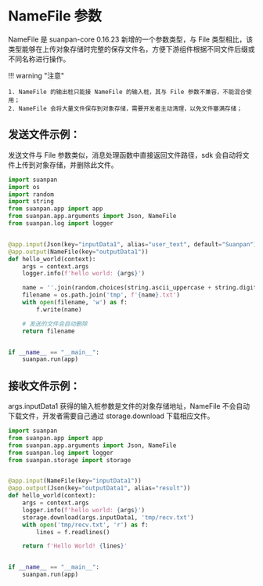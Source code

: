 # NameFile 参数

NameFile 是 suanpan-core 0.16.23 新增的一个参数类型，与 File 类型相比，该类型能够在上传对象存储时完整的保存文件名，方便下游组件根据不同文件后缀或不同名称进行操作。

!!! warning "注意"

    1. NameFile 的输出桩只能接 NameFile 的输入桩，其与 File 参数不兼容，不能混合使用；
    2. NameFile 会将大量文件保存到对象存储，需要开发者主动清理，以免文件塞满存储；

## 发送文件示例：

发送文件与 File 参数类似，消息处理函数中直接返回文件路径，sdk 会自动将文件上传到对象存储，并删除此文件。

```python
import suanpan
import os
import random
import string
from suanpan.app import app
from suanpan.app.arguments import Json, NameFile
from suanpan.log import logger


@app.input(Json(key="inputData1", alias="user_text", default="Suanpan"))
@app.output(NameFile(key="outputData1"))
def hello_world(context):
    args = context.args
    logger.info(f'hello world: {args}')

    name = ''.join(random.choices(string.ascii_uppercase + string.digits, k=6))
    filename = os.path.join('tmp', f'{name}.txt')
    with open(filename, 'w') as f:
        f.write(name)

    # 发送的文件会自动删除
    return filename


if __name__ == "__main__":
    suanpan.run(app)
```

## 接收文件示例：

args.inputData1 获得的输入桩参数是文件的对象存储地址，NameFile 不会自动下载文件，开发者需要自己通过 storage.download 下载相应文件。

```python
import suanpan
from suanpan.app import app
from suanpan.app.arguments import Json, NameFile
from suanpan.log import logger
from suanpan.storage import storage


@app.input(NameFile(key="inputData1"))
@app.output(Json(key="outputData1", alias="result"))
def hello_world(context):
    args = context.args
    logger.info(f'hello world: {args}')
    storage.download(args.inputData1, 'tmp/recv.txt')
    with open('tmp/recv.txt', 'r') as f:
        lines = f.readlines()

    return f'Hello World! {lines}'


if __name__ == "__main__":
    suanpan.run(app)
```
